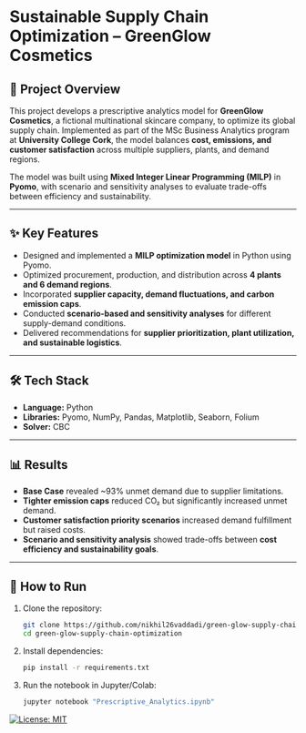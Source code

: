 # Sustainable Supply Chain Optimization – GreenGlow Cosmetics  

## 📌 Project Overview  
This project develops a prescriptive analytics model for **GreenGlow Cosmetics**, a fictional multinational skincare company, to optimize its global supply chain. Implemented as part of the MSc Business Analytics program at **University College Cork**, the model balances **cost, emissions, and customer satisfaction** across multiple suppliers, plants, and demand regions.  

The model was built using **Mixed Integer Linear Programming (MILP)** in **Pyomo**, with scenario and sensitivity analyses to evaluate trade-offs between efficiency and sustainability.  

---

## ✨ Key Features  
- Designed and implemented a **MILP optimization model** in Python using Pyomo.  
- Optimized procurement, production, and distribution across **4 plants and 6 demand regions**.  
- Incorporated **supplier capacity, demand fluctuations, and carbon emission caps**.  
- Conducted **scenario-based and sensitivity analyses** for different supply-demand conditions.  
- Delivered recommendations for **supplier prioritization, plant utilization, and sustainable logistics**.  

---

## 🛠 Tech Stack  
- **Language:** Python  
- **Libraries:** Pyomo, NumPy, Pandas, Matplotlib, Seaborn, Folium  
- **Solver:** CBC  

---

## 📊 Results  
- **Base Case** revealed ~93% unmet demand due to supplier limitations.  
- **Tighter emission caps** reduced CO₂ but significantly increased unmet demand.  
- **Customer satisfaction priority scenarios** increased demand fulfillment but raised costs.  
- **Scenario and sensitivity analysis** showed trade-offs between **cost efficiency and sustainability goals**.  

---

## 🚀 How to Run  

1. Clone the repository:  
   ```bash
   git clone https://github.com/nikhil26vaddadi/green-glow-supply-chain-optimization.git
   cd green-glow-supply-chain-optimization
   
2. Install dependencies:  
   ```bash
   pip install -r requirements.txt

3. Run the notebook in Jupyter/Colab:  
   ```bash
   jupyter notebook "Prescriptive_Analytics.ipynb"

[![License: MIT](https://img.shields.io/badge/License-MIT-green.svg)](LICENSE)
